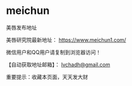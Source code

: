 # meichun
美唇发布地址

美唇研究院最新地址： https://www.meichun1.com/

微信用户和QQ用户请复制到浏览器访问！

【自动获取地址邮箱】： lvchadh@gmail.com

重要提示：收藏本页面，天天发大财
